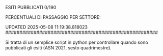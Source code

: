 ESITI PUBBLICATI 0/190 

PERCENTUALI DI PASSAGGIO PER SETTORE:

UPDATED 2025-05-08 11:19:38.818023
###################################################### 

Si tratta di un semplice script in python per controllare quando sono pubblicati gli esiti (ASN 2021, sesto quadrimestre).

